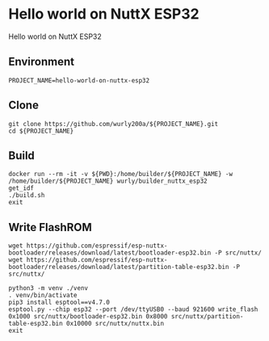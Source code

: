 # Hello world on NuttX ESP32

Hello world on NuttX ESP32

## Environment

```
PROJECT_NAME=hello-world-on-nuttx-esp32
```

## Clone


```
git clone https://github.com/wurly200a/${PROJECT_NAME}.git
cd ${PROJECT_NAME}
```

## Build

```
docker run --rm -it -v ${PWD}:/home/builder/${PROJECT_NAME} -w /home/builder/${PROJECT_NAME} wurly/builder_nuttx_esp32
get_idf
./build.sh
exit
```

## Write FlashROM


```
wget https://github.com/espressif/esp-nuttx-bootloader/releases/download/latest/bootloader-esp32.bin -P src/nuttx/
wget https://github.com/espressif/esp-nuttx-bootloader/releases/download/latest/partition-table-esp32.bin -P src/nuttx/
```

```
python3 -m venv ./venv
. venv/bin/activate
pip3 install esptool==v4.7.0
esptool.py --chip esp32 --port /dev/ttyUSB0 --baud 921600 write_flash 0x1000 src/nuttx/bootloader-esp32.bin 0x8000 src/nuttx/partition-table-esp32.bin 0x10000 src/nuttx/nuttx.bin
exit
```
